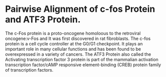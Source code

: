 # Pairwise Alignment of c-fos Protein and ATF3 Protein.
The c-Fos protein is a proto-oncogene homoloous to the retroviral oncogene:v-Fos and It was first discovered in rat fibroblasts.
The c-fos protein is a cell cycle controller at the G0/G1 checkpoint. 
It plays an important role in many cellular functions and has been found to be overexpressed in a variety of cancers.
The ATF3 Protein also called the Activating transcription factor 3 protein is part of the mammalian activation transcription factor/cAMP 
responsive element-binding (CREB) protein family of transcription factors.
